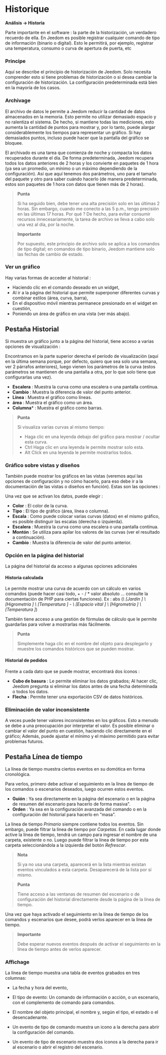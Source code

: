 # Historique
**Análisis → Historia**

Parte importante en el software : la parte de la historización, un verdadero recuerdo de ella. En Jeedom es posible registrar cualquier comando de tipo de información (binario o digital). Esto le permitirá, por ejemplo, registrar una temperatura, consumo o curva de apertura de puerta, etc

### Principe

Aquí se describe el principio de historización de Jeedom. Solo necesita comprender esto si tiene problemas de historización o si desea cambiar la configuración de historización. La configuración predeterminada está bien en la mayoría de los casos.

### Archivage

El archivo de datos le permite a Jeedom reducir la cantidad de datos almacenados en la memoria. Esto permite no utilizar demasiado espacio y no ralentiza el sistema. De hecho, si mantiene todas las mediciones, esto aumenta la cantidad de puntos para mostrar y, por lo tanto, puede alargar considerablemente los tiempos para representar un gráfico. Si hay demasiados puntos, incluso puede hacer que la pantalla del gráfico se bloquee.

El archivado es una tarea que comienza de noche y compacta los datos recuperados durante el día. De forma predeterminada, Jeedom recupera todos los datos anteriores de 2 horas y los convierte en paquetes de 1 hora (ya sea un promedio, un mínimo o un máximo dependiendo de la configuración). Así que aquí tenemos dos parámetros, uno para el tamaño del paquete y otro para saber cuándo hacerlo (de manera predeterminada, estos son paquetes de 1 hora con datos que tienen más de 2 horas).

> **Punta**
>
> Si ha seguido bien, debe tener una alta precisión solo en las últimas 2 horas. Sin embargo, cuando me conecto a las 5 p.m., tengo precisión en las últimas 17 horas. Por qué ? De hecho, para evitar consumir recursos innecesariamente, la tarea de archivo se lleva a cabo solo una vez al día, por la noche.

> **Importante**
>
> Por supuesto, este principio de archivo solo se aplica a los comandos de tipo digital; en comandos de tipo binario, Jeedom mantiene solo las fechas de cambio de estado.

### Ver un gráfico

Hay varias formas de acceder al historial :

- Haciendo clic en el comando deseado en un widget,
- Al ir a la página del historial que permite superponer diferentes curvas y combinar estilos (área, curva, barra),
- En el dispositivo móvil mientras permanece presionado en el widget en cuestión,
- Poniendo un área de gráfico en una vista (ver más abajo).

## Pestaña Historial

Si muestra un gráfico junto a la página del historial, tiene acceso a varias opciones de visualización :

Encontramos en la parte superior derecha el período de visualización (aquí en la última semana porque, por defecto, quiero que sea solo una semana, ver 2 párrafos anteriores), luego vienen los parámetros de la curva (estos parámetros se mantienen de una pantalla a otra, por lo que solo tiene que configurarlas una vez).

- **Escalera** : Muestra la curva como una escalera o una pantalla continua.
- **Cambio** : Muestra la diferencia de valor del punto anterior.
- **Línea** : Muestra el gráfico como líneas.
- **área** : Muestra el gráfico como un área.
- **Columna**\* : Muestra el gráfico como barras.

> **Punta**
>
> Si visualiza varias curvas al mismo tiempo:
> - Haga clic en una leyenda debajo del gráfico para mostrar / ocultar esta curva.
> - Ctrl Haga clic en una leyenda le permite mostrar solo esta.
> - Alt Click en una leyenda le permite mostrarlos todos.


### Gráfico sobre vistas y diseños

También puede mostrar los gráficos en las vistas (veremos aquí las opciones de configuración y no cómo hacerlo, para eso debe ir a la documentación de las vistas o diseños en función). Estas son las opciones :

Una vez que se activan los datos, puede elegir :
- **Color** : El color de la curva.
- **Tipo** : El tipo de gráfico (área, línea o columna).
- **Escala** : Como puede colocar varias curvas (datos) en el mismo gráfico, es posible distinguir las escalas (derecha o izquierda).
- **Escalera** : Muestra la curva como una escalera o una pantalla continua.
- **Montón** : Se utiliza para apilar los valores de las curvas (ver el resultado a continuación).
- **Cambio** : Muestra la diferencia de valor del punto anterior.

### Opción en la página del historial

La página del historial da acceso a algunas opciones adicionales

#### Historia calculada

Le permite mostrar una curva de acuerdo con un cálculo en varios comandos (puede hacer casi todo, + - / \* valor absoluto ... consulte la documentación de PHP para ciertas funciones).
Ex :
abs (*\ [Jardín \] \ [Higrometría \] \ [Temperatura \]* - *\ [Espacio vital \] \ [Higrometría \] \ [Temperatura \]*)

También tiene acceso a una gestión de fórmulas de cálculo que le permite guardarlas para volver a mostrarlas más fácilmente.

> **Punta**
>
> Simplemente haga clic en el nombre del objeto para desplegarlo y muestre los comandos históricos que se pueden mostrar.

#### Historial de pedidos

Frente a cada dato que se puede mostrar, encontrará dos íconos :

- **Cubo de basura** : Le permite eliminar los datos grabados; Al hacer clic, Jeedom pregunta si eliminar los datos antes de una fecha determinada o todos los datos.
- **Flecha** : Permite tener una exportación CSV de datos históricos.

### Eliminación de valor inconsistente

A veces puede tener valores inconsistentes en los gráficos. Esto a menudo se debe a una preocupación por interpretar el valor. Es posible eliminar o cambiar el valor del punto en cuestión, haciendo clic directamente en el gráfico; Además, puede ajustar el mínimo y el máximo permitido para evitar problemas futuros.

## Pestaña Línea de tiempo

La línea de tiempo muestra ciertos eventos en su domótica en forma cronológica.

Para verlos, primero debe activar el seguimiento en la línea de tiempo de los comandos o escenarios deseados, luego ocurren estos eventos.

- **Guión** : Ya sea directamente en la página del escenario o en la página de resumen del escenario para hacerlo de forma masiva".
- **Orden** : Ya sea en la configuración avanzada del comando o en la configuración del historial para hacerlo en "masa".

La linea de tiempo *Primario* siempre contiene todos los eventos. Sin embargo, puede filtrar la línea de tiempo por *Carpetas*. En cada lugar donde active la línea de tiempo, tendrá un campo para ingresar el nombre de una carpeta, existente o no.
Luego puede filtrar la línea de tiempo por esta carpeta seleccionándola a la izquierda del botón *Refrescar*.

> **Nota**
>
> Si ya no usa una carpeta, aparecerá en la lista mientras existan eventos vinculados a esta carpeta. Desaparecerá de la lista por sí mismo.

> **Punta**
>
> Tiene acceso a las ventanas de resumen del escenario o de configuración del historial directamente desde la página de la línea de tiempo.

Una vez que haya activado el seguimiento en la línea de tiempo de los comandos y escenarios que desee, podrá verlos aparecer en la línea de tiempo.

> **Importante**
>
> Debe esperar nuevos eventos después de activar el seguimiento en la línea de tiempo antes de verlos aparecer.

### Affichage

La línea de tiempo muestra una tabla de eventos grabados en tres columnas:

- La fecha y hora del evento,
- El tipo de evento: Un comando de información o acción, o un escenario, con el complemento de comando para comandos.
- El nombre del objeto principal, el nombre y, según el tipo, el estado o el desencadenante.

- Un evento de tipo de comando muestra un icono a la derecha para abrir la configuración del comando.
- Un evento de tipo de escenario muestra dos iconos a la derecha para ir al escenario o abrir el registro del escenario.

